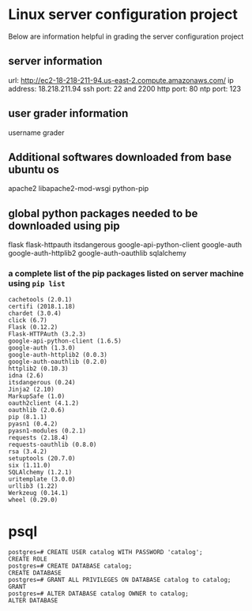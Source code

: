 # Linux server configuration project
Below are information helpful in grading the server configuration project

## server information
url: http://ec2-18-218-211-94.us-east-2.compute.amazonaws.com/
ip address: 18.218.211.94
ssh port: 22 and 2200
http port: 80
ntp port: 123

## user grader information
username grader

## Additional softwares downloaded from base ubuntu os
apache2
libapache2-mod-wsgi
python-pip

## global python packages needed to be downloaded using pip
flask
flask-httpauth
itsdangerous
google-api-python-client
google-auth
google-auth-httplib2
google-auth-oauthlib
sqlalchemy

### a complete list of the pip packages listed on server machine using ```pip list```
```
cachetools (2.0.1)
certifi (2018.1.18)
chardet (3.0.4)
click (6.7)
Flask (0.12.2)
Flask-HTTPAuth (3.2.3)
google-api-python-client (1.6.5)
google-auth (1.3.0)
google-auth-httplib2 (0.0.3)
google-auth-oauthlib (0.2.0)
httplib2 (0.10.3)
idna (2.6)
itsdangerous (0.24)
Jinja2 (2.10)
MarkupSafe (1.0)
oauth2client (4.1.2)
oauthlib (2.0.6)
pip (8.1.1)
pyasn1 (0.4.2)
pyasn1-modules (0.2.1)
requests (2.18.4)
requests-oauthlib (0.8.0)
rsa (3.4.2)
setuptools (20.7.0)
six (1.11.0)
SQLAlchemy (1.2.1)
uritemplate (3.0.0)
urllib3 (1.22)
Werkzeug (0.14.1)
wheel (0.29.0)
```

# psql
```
postgres=# CREATE USER catalog WITH PASSWORD 'catalog';
CREATE ROLE
postgres=# CREATE DATABASE catalog;
CREATE DATABASE
postgres=# GRANT ALL PRIVILEGES ON DATABASE catalog to catalog;
GRANT
postgres=# ALTER DATABASE catalog OWNER to catalog;
ALTER DATABASE
```